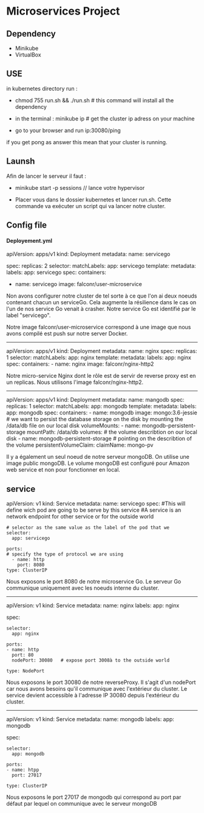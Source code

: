# Microservices Project



## Dependency 

* Minikube 
* VirtualBox


## USE 
in kubernetes directory 
run : 

- chmod 755 run.sh && ./run.sh # this command will install all the dependency 

- in the terminal : minikube ip  # get the cluster ip adress on your machine 

- go to your browser and run ip:30080/ping

if you get pong as answer this mean that your cluster is running.

## Launsh 

Afin de lancer le serveur il faut :

* minikube start -p sessions // lance votre hypervisor 


* Placer vous dans le dossier kubernetes et lancer run.sh. Cette commande va exécuter un script qui va lancer notre cluster. 

## Config file 




#### Deployement.yml 




apiVersion: apps/v1
kind: Deployment
metadata:
    name: servicego

spec:
 replicas: 2
 selector:
  matchLabels:
   app: servicego
 template:
  metadata:
   labels:
    app: servicego
  spec:
   containers:
   - name: servicego
     image: falconr/user-microservice




Non avons configurer notre cluster de tel sorte à ce que l'on ai deux noeuds contenant chacun un serviceGo. Cela augmente la résilience dans le cas on l'un de nos service 
Go venait à crasher. Notre service Go est identifié par le label "servicego".

Notre image falconr/user-microservice correspond à une image que nous avons compilé est push sur notre server Docker.

---

apiVersion: apps/v1
kind: Deployment
metadata:
  name: nginx
spec:
  replicas: 1
  selector:
    matchLabels:
      app: nginx
  template:
      metadata:
        labels:
          app: nginx
      spec:
        containers:
        - name: nginx
          image: falconr/nginx-http2


Notre micro-service Nginx dont le rôle est de servir de reverse proxy est en un replicas. Nous utilisons l'image falconr/nginx-http2. 

---

apiVersion: apps/v1
kind: Deployment
metadata:
 name: mangodb 
spec:
 replicas: 1
 selector:
  matchLabels:
   app: mongodb
 template:
   metadata:
    labels:
     app: mongodb
   spec:
    containers:
    - name: mongodb
      image: mongo:3.6-jessie
     # we want to persist the database storage on the disk by mounting the /data/db file on our local disk 
      volumeMounts:
      - name: mongodb-persistent-storage
        mountPath: /data/db
    volumes: # the volume describtion on our local disk 
    - name: mongodb-persistent-storage
    # pointing on the describtion of the volume 
      persistentVolumeClaim:
         claimName: mongo-pv


Il y a également un seul noeud de notre serveur mongoDB. On utilise une image public mongoDB. Le volume mongoDB est configuré pour Amazon web service et non pour fonctionner en local.  







## service 

apiVersion: v1
kind: Service
metadata:
    name: servicego
spec:
    #This will define wich pod are going to be serve by this service
    #A service is an network endpoint for other service or for the outside world 
    
    # selector as the same value as the label of the pod that we  
    selector:
      app: servicego
      
    ports:
    # specify the type of protocol we are using 
      - name: http
        port: 8080
    type: ClusterIP 


Nous exposons le port 8080 de notre microservice Go. Le serveur Go communique uniquement avec les noeuds interne du cluster. 



--- 

apiVersion: v1
kind: Service
metadata:
    name: nginx
    labels:
      app: nginx


spec:

    selector:
      app: nginx
    
    ports:
    - name: http
      port: 80
      nodePort: 30080   # expose port 3008à to the outside world 

    type: NodePort
    
    
Nous exposons le port 30080 de notre reverseProxy. Il s'agit d'un nodePort car nous avons besoins qu'il communique avec l'extérieur du cluster. Le service devient 
accessible à l'adresse IP 30080 depuis l'extérieur du cluster.  

--- 

apiVersion: v1
kind: Service 
metadata:
    name: mongodb
    labels:
      app: mongodb

spec:

    selector:
      app: mongodb
    
    ports:
    - name: htpp
      port: 27017

    type: ClusterIP

Nous exposons le port 27017 de mongodb qui correspond au port par défaut par lequel on communique avec le serveur mongoDB













